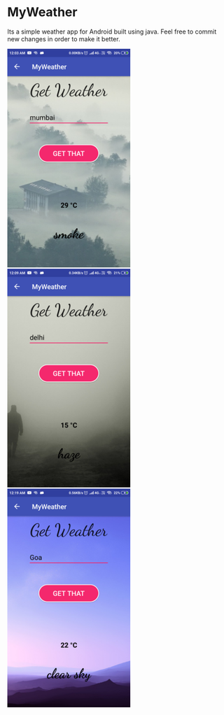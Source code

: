 # MyWeather
Its a simple weather app for Android built using java.
Feel free to commit new changes in order to make it better.

<div class="column">
<img src="Screenshots/Screenshot_2019-02-23-00-03-24-330_com.example.pickachu.myweather.png" height="500">
<img src="Screenshots/Screenshot_2019-02-23-00-09-57-183_com.example.pickachu.myweather.png" height="500">
<img src="Screenshots/Screenshot_2019-02-23-00-19-39-658_com.example.pickachu.myweather.png" height="500">
  </div>
